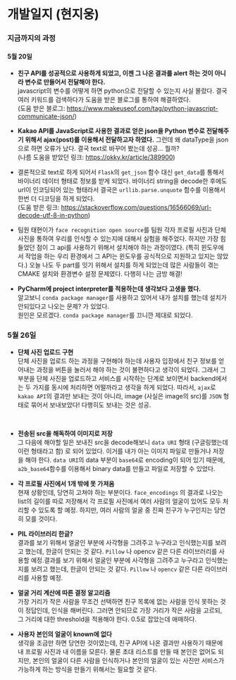 # 개발일지 (현지웅)
### 지금까지의 과정



#### 5월 20일
- __친구 API를 성공적으로 사용하게 되었고, 이젠 그 나온 결과를 alert 하는 것이 아니라 변수로 만들어서 전달해야 한다.__<br>
javascript의 변수를 어떻게 하면 python으로 전달할 수 있는지 사실 몰랐다. 결국 여러 키워드를 검색하다가 도움을 받은 블로그를 통하여 해결하였다.
<br> (도움 받은 블로그: https://www.makeuseof.com/tag/python-javascript-communicate-json/)<br>

- __Kakao API를 JavaScript로 사용한 결과로 얻은 json을 Python 변수로 전달해주기 위해서 ajax(post)를 이용해서 전달하고자 하였다.__
그런데 왜 dataType을 json으로 하면 오류가 났다. 결국 text로 바꾸어 봤는데 성공... 뭘까?
<br>(나름 도움을 받았던 링크: https://okky.kr/article/389900)<br>

- 결론적으로 text로 하게 되어서 ```Flask```의 ```get_json``` 함수 대신 ```get_data```를 통해서 바이너리 데이터 형태로 정보를 받게 되었다.
바이너리 string을 decode한 후에도 url이 인코딩되어 있는 형태라서 결국은 ```urllib.parse.unquote``` 함수를 이용해서 한번 더 디코딩을 하게 되었다.
<br>(도움 받은 링크: https://stackoverflow.com/questions/16566069/url-decode-utf-8-in-python)
- 팀원 태현이가 ```face recognition open source```를 팀원 각자 프로필 사진과 단체 사진을 통하여 우리를 인식할 수 있는지에 대해서 실험을 해주었다.
하지만 가장 힘들었던 점이 그 api를 사용하기 위해서 설치해야 하는 과정이였다. (특히 윈도우에서 작업을 하는 우리 환경에서 그 API는 윈도우를 공식적으로 지원하고 있지는 않았다.)
오늘 나도 두 part를 잇기 위해서 설치를 하게 되었는데 많은 사람들이 겪는 CMAKE 설치와 환경변수 설정 문제였다. 다행히 나는 금방 해결!<br>

- __PyCharm에 project interpreter를 적용하는데 생각보다 고생을 했다.__<br>
알고보니 ```conda package manager```를 사용하고 있어서 내가 설치를 했는데 설치가 안되있다고 나오는 문제? 가 있었다.<br>
원인은 모르겠다. ```conda package manager```를 끄니깐 제대로 되었다.

### 5월 26일
- __단체 사진 업로드 구현__ <br>
단체 사진을 업로드 하는 과정을 구현해야 하는데 사용자 입장에서 친구 정보를 얻어내는 과정을 버튼을 눌러서 해야 하는 것이 불편하다고 생각이 되었다. 그래서 그 부분을 단체 사진을 업로드하고 서비스를 시작하는 단계로 보이면서 backend에서는 두 가지를 동시에 처리하면 어떨까라고 생각을 하게 되었다. 따라서, ```ajax```로 ```kakao API```의 결과만 보내는 것이 아니라, image (사실은 image의 src)를 ```JSON``` 형태로 묶어서 보내보았다! 다행히도 보내는 것은 성공.
<br>

- __전송된 src을 해독하여 이미지로 저장__<br>
그 다음에 해야할 일은 보내진 src을 decode해보니 ```data URI``` 형태 (구글링했는데 이런 형태라고 함) 로 되어 있었다. 이거를 내가 아는 이미지 파일로 만들거나 저장을 해야 한다. ```data URI```의 data 부분이 ```base64```로 encoding이 되어 있기 때문에, ```a2b_base64```함수를 이용해서 binary data를 만들고 파일로 저장할 수 있었다.<br>

- __각 프로필 사진에서 1개 밖에 못 가져옴__ <br>
현재 상황인데, 당연히 고쳐야 하는 부분이다. ```face_encodings``` 의 결과로 나오는 list의 길이를 따로 저장해서 각 프로필 사진에서 여러 사람의 얼굴이 있어도 모두 처리할 수 있도록 할 예정. 하지만, 여러 사람의 얼굴 중 진짜 친구가 누구인지는 당연히 모를 것이다.<br>

- __PIL 라이브러리 한글?__ <br>
결과를 보기 위해서 얼굴인 부분에 사각형을 그려주고 누구라고 인식했는지를 보려고 했는데, 한글이 안되는 것 같다. ```Pillow``` 나 opencv 같은 다른 라이브러리를 사용할 예정.결과를 보기 위해서 얼굴인 부분에 사각형을 그려주고 누구라고 인식했는지를 보려고 했는데, 한글이 안되는 것 같다. ```Pillow``` 나 ```opencv``` 같은 다른 라이브러리를 사용할 예정.<br>

- __얼굴 거리 계산에 따른 결정 알고리즘__ <br>
가장 거리가 작은 사람을 무조건 선택하면 친구 목록에 없는 사람을 인식 못하는 것이 정답인데, 인식을 해버린다. 그러면 안되므로 가장 거리가 작은 사람을 고르되, 그 거리에 대한 threshold을 적용해야 한다. 0.5로 잡았는데 애매하다.<br>

- __사용자 본인의 얼굴이 known에 없다__ <br>
생각을 조금만 하면 당연한 것이였는데, 친구 API에 나온 결과만 사용하기 때문에 내 프로필 사진과 내 이름을 모른다. 물론 초대 리스트를 만들 때 본인은 없어도 되지만, 본인의 얼굴이 다른 사람을 인식하거나 본인의 얼굴이 있는 사진만 서비스가 가능하게 하는 방식을 만들기 위해서는 필요할 것 같다.<br>
